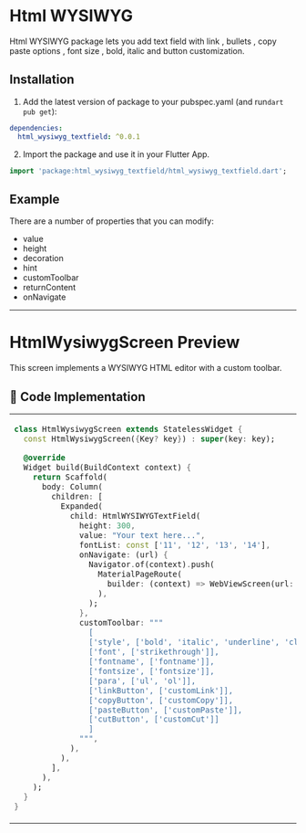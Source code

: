 # Html WYSIWYG

Html WYSIWYG package lets you add text field with link , bullets , copy paste options , font size , bold, italic and button customization.

## Installation

1. Add the latest version of package to your pubspec.yaml (and run`dart pub get`):

```yaml
dependencies:
  html_wysiwyg_textfield: ^0.0.1
```

2. Import the package and use it in your Flutter App.

```dart
import 'package:html_wysiwyg_textfield/html_wysiwyg_textfield.dart';
```

## Example

There are a number of properties that you can modify:

- value
- height
- decoration
- hint
- customToolbar
- returnContent
- onNavigate

<hr>


# HtmlWysiwygScreen Preview

This screen implements a WYSIWYG HTML editor with a custom toolbar.

## 📜 Code Implementation

<table>
<tr>
<td style="width: 60%; vertical-align: top;">

```dart
class HtmlWysiwygScreen extends StatelessWidget {
  const HtmlWysiwygScreen({Key? key}) : super(key: key);

  @override
  Widget build(BuildContext context) {
    return Scaffold(
      body: Column(
        children: [
          Expanded(
            child: HtmlWYSIWYGTextField(
              height: 300,
              value: "Your text here...",
              fontList: const ['11', '12', '13', '14'],
              onNavigate: (url) {
                Navigator.of(context).push(
                  MaterialPageRoute(
                    builder: (context) => WebViewScreen(url: url),
                  ),
                );
              },
              customToolbar: """
                [
                ['style', ['bold', 'italic', 'underline', 'clear']],
                ['font', ['strikethrough']],
                ['fontname', ['fontname']],
                ['fontsize', ['fontsize']],
                ['para', ['ul', 'ol']],
                ['linkButton', ['customLink']],
                ['copyButton', ['customCopy']],
                ['pasteButton', ['customPaste']],
                ['cutButton', ['customCut']]
                ]
              """,
            ),
          ),
        ],
      ),
    );
  }
}
```

</td> <td style="width: 40%; vertical-align: top; text-align: center;"> 
  <h3>🎨 HtmlWYSIWYGTextField Preview</h3> 
  <img src="https://github.com/user-attachments/assets/ae1bf733-46a0-4ca4-9019-b1a1ebda8224" alt="Editor Preview" style="width: 100%; max-width: 300px; height: auto; object-fit: cover;"> 
</td> 
</tr> 
</table>
